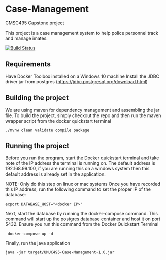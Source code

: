 # Case-Management
CMSC495 Capstone project

This project is a case management system to help police personnel track and manage imates. 

[![Build Status](https://travis-ci.com/ddanielr/Case-Management.svg?branch=master)](https://travis-ci.com/ddanielr/Case-Management)

## Requirements

Have Docker Toolbox installed on a Windows 10 machine
Install the JDBC driver jar from postgres (https://jdbc.postgresql.org/download.html)

## Building the project

We are using maven for dependency management and assembling the jar file. 
To build the project, simply checkout the repo and then run the maven wrapper script from the docker quickstart terminal
```
./mvnw clean validate compile package
```

## Running the project

Before you run the program, start the Docker quickstart terminal and take note of the IP address the terminal is running on. 
The default address is 192.168.99.100, if you are running this on a windows system then this default address is already set in the application.

NOTE: Only do this step on linux or mac systems
Once you have recorded this IP address, run the following command to set the proper IP of the database:
```
export DATABASE_HOST="<docker IP>"
```

Next, start the database by running the docker-compose command. This command will start up the postgres database container and host it on port 5432. Ensure you run this command from the Docker Quickstart Terminal

```
 docker-compose up -d
```

Finally, run the java application
```
java -jar target/UMUC495-Case-Management-1.0.jar
```

